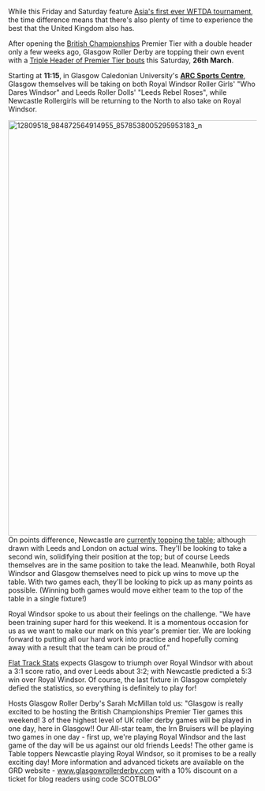 <html><body><p>While this Friday and Saturday feature <a href="https://scottishrollerderbyblog.com/2016/03/16/the-japan-open-the-other-wftda-first-this-year/">Asia's first ever WFTDA tournament</a>, the time difference means that there's also plenty of time to experience the best that the United Kingdom also has.

After opening the <a href="http://www.britishchamps.com/">British Championships</a> Premier Tier with a double header only a few weeks ago, Glasgow Roller Derby are topping their own event with a <a href="https://www.facebook.com/events/1682046455408262/">Triple Header of Premier Tier bouts</a> this Saturday, <strong>26th March</strong>.

Starting at <strong>11:15</strong>, in Glasgow Caledonian University's <strong><a href="https://www.google.co.uk/maps/place/ARC:+Health+and+Fitness/@55.8676586,-4.2505954,16.15z/data=!4m5!1m2!2m1!1sARC!3m1!1s0x0000000000000000:0x3a9426f40d4b58b7">ARC Sports Centre</a></strong>, Glasgow themselves will be taking on both Royal Windsor Roller Girls' "Who Dares Windsor" and Leeds Roller Dolls' "Leeds Rebel Roses", while Newcastle Rollergirls will be returning to the North to also take on Royal Windsor.

<img class=" size-full wp-image-6749 aligncenter" src="/2016/03/12809518_984872564914955_8578538005295953183_n.jpg" alt="12809518_984872564914955_8578538005295953183_n" width="595" height="841">
On points difference, Newcastle are <a href="http://www.britishchamps.com/womens-tables-2016/">currently topping the table</a>; although drawn with Leeds and London on actual wins. They'll be looking to take a second win, solidifying their position at the top; but of course Leeds themselves are in the same position to take the lead.
Meanwhile, both Royal Windsor and Glasgow themselves need to pick up wins to move up the table. With two games each, they'll be looking to pick up as many points as possible. (Winning both games would move either team to the top of the table in a single fixture!)

Royal Windsor spoke to us about their feelings on the challenge. "We have been training super hard for this weekend. It is a momentous occasion for us as we want to make our mark on this year's premier tier. We are looking forward to putting all our hard work into practice and hopefully coming away with a result that the team can be proud of."

<a href="http://www.flattrackstats.com">Flat Track Stats</a> expects Glasgow to triumph over Royal Windsor with about a 3:1 score ratio, and over Leeds about 3:2; with Newcastle predicted a 5:3 win over Royal Windsor. Of course, the last fixture in Glasgow completely defied the statistics, so everything is definitely to play for!

Hosts Glasgow Roller Derby's Sarah McMillan told us: "Glasgow is really excited to be hosting the British Championships Premier Tier games this weekend! 3 of thee highest level of UK roller derby games will be played in one day, here in Glasgow!! Our All-star team, the Irn Bruisers will be playing two games in one day - first up, we're playing Royal Windsor and the last game of the day will be us against our old friends Leeds!
The other game is Table toppers Newcastle playing Royal Windsor, so it promises to be a really exciting day! More information and advanced tickets are available on the GRD website - <a href="http://www.glasgowrollerderby.com">www.glasgowrollerderby.com</a> with a 10% discount on a ticket for blog readers using code SCOTBLOG"</p></body></html>

